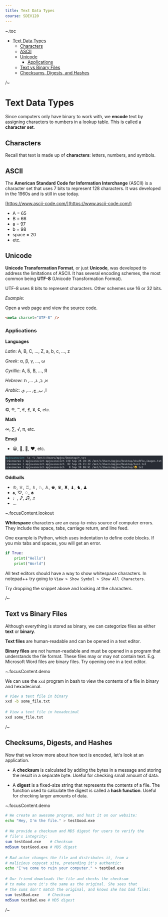 ```yaml
---
title: Text Data Types
course: SDEV120
---
```


~.toc

- [Text Data Types](#text-data-types)
  - [Characters](#characters)
  - [ASCII](#ascii)
  - [Unicode](#unicode)
    - [Applications](#applications)
  - [Text vs Binary Files](#text-vs-binary-files)
  - [Checksums, Digests, and Hashes](#checksums-digests-and-hashes)

/~

# Text Data Types

Since computers only have binary to work with, we **encode** text by assigning characters to numbers in a lookup table. This is called a **character set**.

## Characters

Recall that text is made up of **characters**: letters, numbers, and symbols.

## ASCII

The **American Standard Code for Information Interchange** (ASCII) is a character set that uses 7 bits to represent 128 characters. It was developed in the 1960s and is still in use today.

[https://www.ascii-code.com/](https://www.ascii-code.com/)

- A = 65
- B = 66
- a = 97
- b = 98
- space = 20
- etc.

## Unicode

**Unicode Transformation Format**, or just **Unicode**, was developed to address the limitations of ASCII. It has several encoding schemes, the most common being **UTF-8** (Unicode Transformation Format).

UTF-8 uses 8 bits to represent characters. Other schemes use 16 or 32 bits.

_Example_:

Open a web page and view the source code.

```html
<meta charset="UTF-8" />
```

### Applications

**Languages**

_Latin_: A, B, C, ..., Z, a, b, c, ..., z

_Greek_: α, β, γ, ..., ω

_Cyrillic_: А, Б, В, ..., Я

_Hebrew_: א, ב, ג, ..., ת

_Arabic_: ا, ب, ج, ..., ي

**Symbols**

©, ®, ™, €, £, ¥, ¢, etc.

**Math**

∞, ∑, √, π, etc.

**Emoji**

- 😀, 🎉, 🚀, ❤️, etc.

![emoji file](images/emoji_file.png)

**Oddballs**

- ♔, ♕, ♖, ♗, ♘, ♙, ♚, ♛, ♜, ♝, ♞, ♟
- ♠, ♡, ♢, ♣
- ♩, ♪, ♫, ♬
- ...

~.focusContent.lookout

**Whitespace** characters are an easy-to-miss source of computer errors. They include the space, tabs, carriage return, and line feed.

One example is Python, which uses indentation to define code blocks. If you mix tabs and spaces, you will get an error.

```python
if True:
	print("Hello")
    print("World")
```

All text editors should have a way to show whitespace characters. In notepad++ try going to `View > Show Symbol > Show All Characters`.

Try dropping the snippet above and looking at the characters.

/~

## Text vs Binary Files

Although everything is stored as binary, we can categorize files as either **text** or **binary**.

**Text files** are human-readable and can be opened in a text editor.

**Binary files** are not human-readable and must be opened in a program that understands the file format. These files may or may not contain text. E.g. Microsoft Word files are binary files. Try opening one in a text editor.

~.focusContent.demo

We can use the `xxd` program in bash to view the contents of a file in binary and hexadecimal.

```bash
# View a text file in binary
xxd -b some_file.txt

# View a text file in hexadecimal
xxd some_file.txt
```

/~

## Checksums, Digests, and Hashes

Now that we know more about how text is encoded, let's look at an application.

- A **checksum** is calculated by adding the bytes in a message and storing the result in a separate byte. Useful for checking small amount of data.

- A **digest** is a fixed-size string that represents the contents of a file. The function used to calculate the digest is called a **hash function**. Useful for checking larger amounts of data.

~.focusContent.demo

```bash
# We create an awesome program, and host it on our website:
echo "Hey, I'm the file." > testGood.exe

# We provide a checksum and MD5 digest for users to verify the
# file's integrity:
sum testGood.exe    # Checksum
md5sum testGood.exe # MD5 digest

# Bad actor changes the file and distributes it, from a
# malicious copycat site, pretending it's authentic:
echo "I've come to ruin your computer." > testBad.exe

# Our friend downloads the file and checks the checksum
# to make sure it's the same as the original. She sees that
# the sums don't match the original, and knows she has bad files:
sum testBad.exe    # Checksum
md5sum testBad.exe # MD5 digest
```

/~
